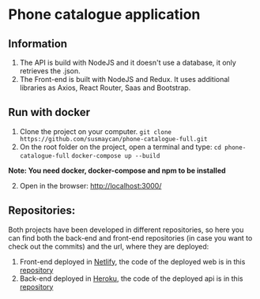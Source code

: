 # Phone catalogue application

## Information
1. The API is build with NodeJS and it doesn't use a database, it only retrieves the .json.
2. The Front-end is built with NodeJS and Redux. It uses additional libraries as Axios, React Router, Saas and Bootstrap.

## Run with docker
1. Clone the project on your computer. 
`git clone https://github.com/susmaycan/phone-catalogue-full.git`
2. On the root folder on the project, open a terminal and type: 
`cd phone-catalogue-full`
`docker-compose up --build`

**Note: You need docker, docker-compose and npm to be installed**

2. Open in the browser:
[http://localhost:3000/](http://localhost:3000/)

## Repositories:
Both projects have been developed in different repositories, so here you can find both the back-end and front-end repositories (in case you want to check out the commits) and the url, where they are deployed:
1. Front-end deployed in [Netlify](https://phone-catalogue.netlify.com/), the code of the deployed web is in this [repository](https://github.com/susmaycan/phone-catalogue)
2. Back-end deployed in [Heroku](https://phone-catalogue-api.herokuapp.com/), the code of the deployed api is in this [repository](https://github.com/susmaycan/phone-catalogue-api)
